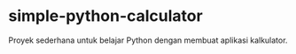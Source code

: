 # simple-python-calculator
Proyek sederhana untuk belajar Python dengan membuat aplikasi kalkulator. 
